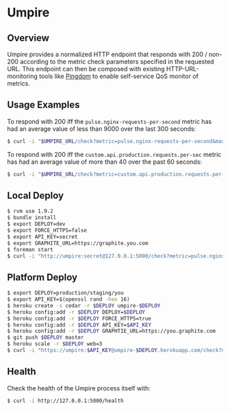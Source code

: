 # Umpire

## Overview

Umpire provides a normalized HTTP endpoint that responds with 200 / non-200 according to the metric check parameters specified in the requested URL. This endpoint can then be composed with existing HTTP-URL-monitoring tools like [Pingdom](http://www.pingdom.com) to enable self-service QoS monitor of metrics.


## Usage Examples

To respond with 200 iff the `pulse.nginx-requests-per-second` metric has had an average value of less than 9000 over the last 300 seconds:

```bash
$ curl -i "$UMPIRE_URL/check?metric=pulse.nginx-requests-per-second&max=9000&range=300"
```

To respond with 200 iff the `custom.api.production.requests.per-sec` metric has had an average value of more than 40 over the past 60 seconds:

```bash
$ curl -i "$UMPIRE_URL/check?metric=custom.api.production.requests.per-sec&min=40&range=60"
```


## Local Deploy

```bash
$ rvm use 1.9.2
$ bundle install
$ export DEPLOY=dev
$ export FORCE_HTTPS=false
$ export API_KEY=secret
$ export GRAPHITE_URL=https://graphite.you.com
$ foreman start
$ curl -i "http://umpire:secret@127.0.0.1:5000/check?metric=pulse.nginx-requests-per-second&max=9000&range=300"
```


## Platform Deploy

```bash
$ export DEPLOY=production/staging/you
$ export API_KEY=$(openssl rand -hex 16)
$ heroku create -s cedar -r $DEPLOY umpire-$DEPLOY
$ heroku config:add -r $DEPLOY DEPLOY=$DEPLOY
$ heroku config:add -r $DEPLOY FORCE_HTTPS=true
$ heroku config:add -r $DEPLOY API_KEY=$API_KEY
$ heroku config:add -r $DEPLOY GRAPHTIE_URL=https://you.graphite.com
$ git push $DEPLOY master
$ heroku scale -r $DEPLOY web=3
$ curl -i "https://umpire:$API_KEY@umpire-$DEPLOY.herokuapp.com/check?metric=pulse.nginx-requests-per-second&max=9000&range=300"
```


## Health

Check the health of the Umpire process itself with:

```bash
$ curl -i http://127.0.0.1:5000/health
```

